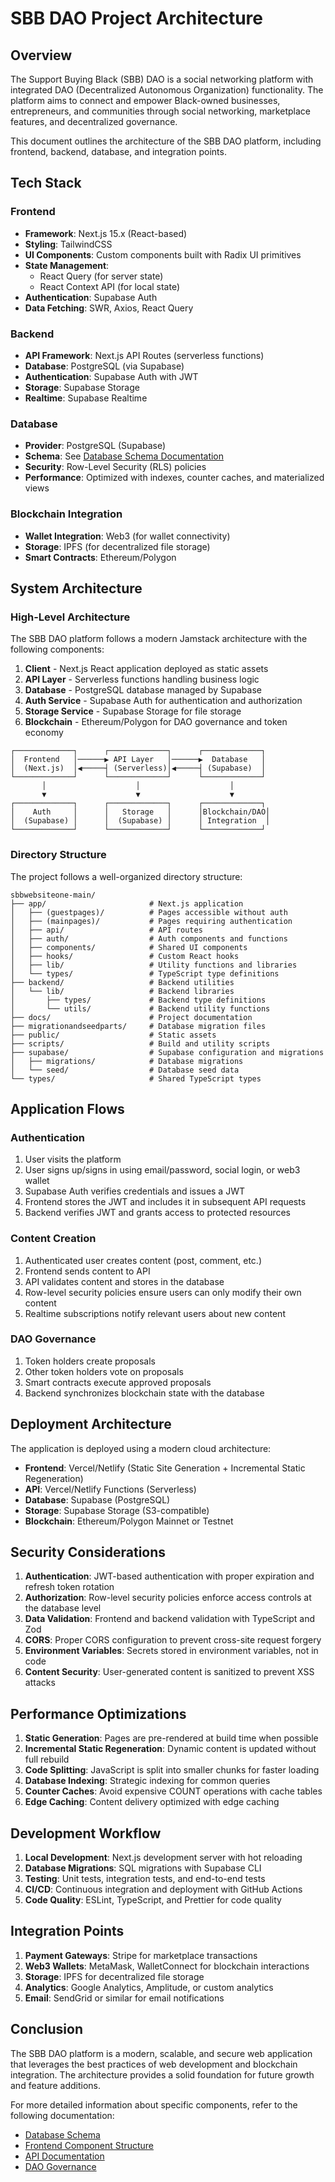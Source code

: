 # SBB DAO Project Architecture

## Overview

The Support Buying Black (SBB) DAO is a social networking platform with integrated DAO (Decentralized Autonomous Organization) functionality. The platform aims to connect and empower Black-owned businesses, entrepreneurs, and communities through social networking, marketplace features, and decentralized governance.

This document outlines the architecture of the SBB DAO platform, including frontend, backend, database, and integration points.

## Tech Stack

### Frontend

- **Framework**: Next.js 15.x (React-based)
- **Styling**: TailwindCSS
- **UI Components**: Custom components built with Radix UI primitives
- **State Management**: 
  - React Query (for server state)
  - React Context API (for local state)
- **Authentication**: Supabase Auth
- **Data Fetching**: SWR, Axios, React Query

### Backend

- **API Framework**: Next.js API Routes (serverless functions)
- **Database**: PostgreSQL (via Supabase)
- **Authentication**: Supabase Auth with JWT
- **Storage**: Supabase Storage
- **Realtime**: Supabase Realtime

### Database

- **Provider**: PostgreSQL (Supabase)
- **Schema**: See [Database Schema Documentation](./database_schema.md)
- **Security**: Row-Level Security (RLS) policies
- **Performance**: Optimized with indexes, counter caches, and materialized views

### Blockchain Integration

- **Wallet Integration**: Web3 (for wallet connectivity)
- **Storage**: IPFS (for decentralized file storage)
- **Smart Contracts**: Ethereum/Polygon

## System Architecture

### High-Level Architecture

The SBB DAO platform follows a modern Jamstack architecture with the following components:

1. **Client** - Next.js React application deployed as static assets
2. **API Layer** - Serverless functions handling business logic
3. **Database** - PostgreSQL database managed by Supabase
4. **Auth Service** - Supabase Auth for authentication and authorization
5. **Storage Service** - Supabase Storage for file storage
6. **Blockchain** - Ethereum/Polygon for DAO governance and token economy

```
┌─────────────┐      ┌─────────────┐      ┌─────────────┐
│  Frontend   │──────▶ API Layer   │──────▶  Database   │
│  (Next.js)  │◀─────┤ (Serverless)│◀─────┤ (Supabase)  │
└─────────────┘      └─────────────┘      └─────────────┘
       │                    │                    │
       ▼                    ▼                    ▼
┌─────────────┐      ┌─────────────┐      ┌─────────────┐
│    Auth     │      │   Storage   │      │Blockchain/DAO│
│  (Supabase) │      │  (Supabase) │      │ Integration  │
└─────────────┘      └─────────────┘      └─────────────┘
```

### Directory Structure

The project follows a well-organized directory structure:

```
sbbwebsiteone-main/
├── app/                       # Next.js application
│   ├── (guestpages)/          # Pages accessible without auth
│   ├── (mainpages)/           # Pages requiring authentication
│   ├── api/                   # API routes
│   ├── auth/                  # Auth components and functions
│   ├── components/            # Shared UI components
│   ├── hooks/                 # Custom React hooks
│   ├── lib/                   # Utility functions and libraries
│   └── types/                 # TypeScript type definitions
├── backend/                   # Backend utilities
│   └── lib/                   # Backend libraries
│       ├── types/             # Backend type definitions
│       └── utils/             # Backend utility functions
├── docs/                      # Project documentation
├── migrationandseedparts/     # Database migration files
├── public/                    # Static assets
├── scripts/                   # Build and utility scripts
├── supabase/                  # Supabase configuration and migrations
│   ├── migrations/            # Database migrations
│   └── seed/                  # Database seed data
└── types/                     # Shared TypeScript types
```

## Application Flows

### Authentication

1. User visits the platform
2. User signs up/signs in using email/password, social login, or web3 wallet
3. Supabase Auth verifies credentials and issues a JWT
4. Frontend stores the JWT and includes it in subsequent API requests
5. Backend verifies JWT and grants access to protected resources

### Content Creation

1. Authenticated user creates content (post, comment, etc.)
2. Frontend sends content to API
3. API validates content and stores in the database
4. Row-level security policies ensure users can only modify their own content
5. Realtime subscriptions notify relevant users about new content

### DAO Governance

1. Token holders create proposals
2. Other token holders vote on proposals
3. Smart contracts execute approved proposals
4. Backend synchronizes blockchain state with the database

## Deployment Architecture

The application is deployed using a modern cloud architecture:

- **Frontend**: Vercel/Netlify (Static Site Generation + Incremental Static Regeneration)
- **API**: Vercel/Netlify Functions (Serverless)
- **Database**: Supabase (PostgreSQL)
- **Storage**: Supabase Storage (S3-compatible)
- **Blockchain**: Ethereum/Polygon Mainnet or Testnet

## Security Considerations

1. **Authentication**: JWT-based authentication with proper expiration and refresh token rotation
2. **Authorization**: Row-level security policies enforce access controls at the database level
3. **Data Validation**: Frontend and backend validation with TypeScript and Zod
4. **CORS**: Proper CORS configuration to prevent cross-site request forgery
5. **Environment Variables**: Secrets stored in environment variables, not in code
6. **Content Security**: User-generated content is sanitized to prevent XSS attacks

## Performance Optimizations

1. **Static Generation**: Pages are pre-rendered at build time when possible
2. **Incremental Static Regeneration**: Dynamic content is updated without full rebuild
3. **Code Splitting**: JavaScript is split into smaller chunks for faster loading
4. **Database Indexing**: Strategic indexing for common queries
5. **Counter Caches**: Avoid expensive COUNT operations with cache tables
6. **Edge Caching**: Content delivery optimized with edge caching

## Development Workflow

1. **Local Development**: Next.js development server with hot reloading
2. **Database Migrations**: SQL migrations with Supabase CLI
3. **Testing**: Unit tests, integration tests, and end-to-end tests
4. **CI/CD**: Continuous integration and deployment with GitHub Actions
5. **Code Quality**: ESLint, TypeScript, and Prettier for code quality

## Integration Points

1. **Payment Gateways**: Stripe for marketplace transactions
2. **Web3 Wallets**: MetaMask, WalletConnect for blockchain interactions
3. **Storage**: IPFS for decentralized file storage
4. **Analytics**: Google Analytics, Amplitude, or custom analytics
5. **Email**: SendGrid or similar for email notifications

## Conclusion

The SBB DAO platform is a modern, scalable, and secure web application that leverages the best practices of web development and blockchain integration. The architecture provides a solid foundation for future growth and feature additions.

For more detailed information about specific components, refer to the following documentation:

- [Database Schema](./database_schema.md)
- [Frontend Component Structure](./frontend/component_structure.md)
- [API Documentation](./api_documentation.md)
- [DAO Governance](./dao_governance.md)
